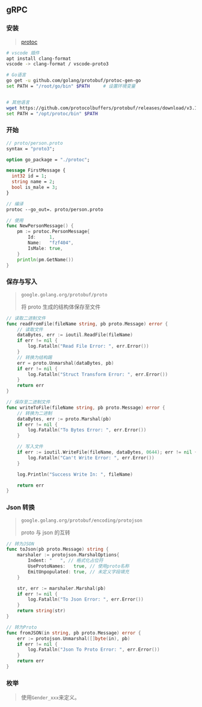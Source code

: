 <!--
title: 10-Proto入门
sort:
-->

## gRPC

### 安装

> [protoc](https://github.com/protocolbuffers/protobuf)

```bash
# vscode 插件
apt install clang-format
vscode -> clang-format / vscode-proto3

# Go语言
go get -u github.com/golang/protobuf/protoc-gen-go
set PATH = "/root/go/bin" $PATH		# 设置环境变量


# 其他语言
wget https://github.com/protocolbuffers/protobuf/releases/download/v3.17.3/protoc-3.17.3-linux-x86_64.zip
set PATH = "/opt/protoc/bin" $PATH
```

### 开始

```protobuf
// proto/person.proto
syntax = "proto3";

option go_package = "./protoc";

message FirstMessage {
  int32 id = 1;
  string name = 2;
  bool is_male = 3;
}

// 编译
protoc --go_out=. proto/person.proto
```

```go
// 使用
func NewPersonMessage() {
	pm := protoc.PersonMessage{
		Id:     1,
		Name:   "fzf404",
		IsMale: true,
	}
	println(pm.GetName())
}
```

### 保存与写入

> `google.golang.org/protobuf/proto`
>
> 将 proto 生成的结构体保存至文件

```go
// 读取二进制文件
func readFromFile(fileName string, pb proto.Message) error {
	// 读取文件
	dataBytes, err := ioutil.ReadFile(fileName)
	if err != nil {
		log.Fatalln("Read File Error: ", err.Error())
	}
	// 转换为结构踢
	err = proto.Unmarshal(dataBytes, pb)
	if err != nil {
		log.Fatalln("Struct Transform Error: ", err.Error())
	}
	return err
}

// 保存至二进制文件
func writeToFile(fileName string, pb proto.Message) error {
	// 转换为二进制
	dataBytes, err := proto.Marshal(pb)
	if err != nil {
		log.Fatalln("To Bytes Error: ", err.Error())
	}

	// 写入文件
	if err := ioutil.WriteFile(fileName, dataBytes, 0644); err != nil {
		log.Fatalln("Can't Write Error: ", err.Error())
	}

	log.Println("Success Write In: ", fileName)

	return err
}
```

### Json 转换

> `google.golang.org/protobuf/encoding/protojson`
>
> proto 与 json 的互转

```go
// 转为JSON
func toJson(pb proto.Message) string {
	marshaler := protojson.MarshalOptions{
		Indent: "	", // 格式化占位符
		UseProtoNames:   true, // 使用proto名称
		EmitUnpopulated: true, // 未定义字段填充
	}

	str, err := marshaler.Marshal(pb)
	if err != nil {
		log.Fatalln("To Json Error: ", err.Error())
	}
	return string(str)
}

// 转为Proto
func fromJSON(in string, pb proto.Message) error {
	err := protojson.Unmarshal([]byte(in), pb)
	if err != nil {
		log.Fatalln("Json To Proto Error: ", err.Error())
	}
	return err
}
```

### 枚举

> 使用`Gender_xxx`来定义。
